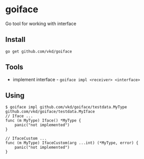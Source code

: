 # goiface
Go tool for working with interface

Install
---
`go get github.com/vkd/goiface`

Tools
---
* implement interface - `goiface impl <receiver> <interface>`

Using
---
```
$ goiface impl github.com/vkd/goiface/testdata.MyType github.com/vkd/goiface/testdata.MyIface
// Iface ...
func (m MyType) Iface() *MyType {
	panic("not implemented")
}

// IfaceCustom ...
func (m MyType) IfaceCustom(arg ...int) (*MyType, error) {
	panic("not implemented")
}
```
